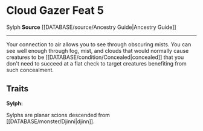 ﻿---
feat: Cloud Gazer
id: '2596'
level: '5'
name: Cloud Gazer
rarity: Common
source: '[[DATABASE/source/Ancestry Guide|Ancestry Guide]]'
trait:
- '[[DATABASE/trait/Sylph|Sylph]]'
type: Feat

---
# Cloud Gazer <span class="item-type">Feat 5</span>

<span class="item-trait">Sylph</span>
**Source** [[DATABASE/source/Ancestry Guide|Ancestry Guide]]

---
Your connection to air allows you to see through obscuring mists. You can see well enough through fog, mist, and clouds that would normally cause creatures to be [[DATABASE/condition/Concealed|concealed]] that you don't need to succeed at a flat check to target creatures benefiting from such concealment.

## Traits

**Sylph:**

Sylphs are planar scions descended from [[DATABASE/monster/Djinni|djinn]].